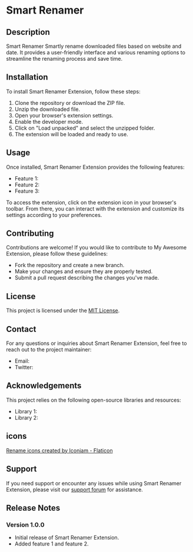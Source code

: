# Smart Renamer

## Description

Smart Renamer Smartly rename downloaded files based on website and date. It provides a user-friendly interface and various renaming options to streamline the renaming process and save time.

## Installation

To install Smart Renamer Extension, follow these steps:

1. Clone the repository or download the ZIP file.
2. Unzip the downloaded file.
3. Open your browser's extension settings.
4. Enable the developer mode.
5. Click on "Load unpacked" and select the unzipped folder.
6. The extension will be loaded and ready to use.

## Usage

Once installed, Smart Renamer Extension provides the following features:

- Feature 1:
- Feature 2:
- Feature 3:

To access the extension, click on the extension icon in your browser's toolbar. From there, you can interact with the extension and customize its settings according to your preferences.

## Contributing

Contributions are welcome! If you would like to contribute to My Awesome Extension, please follow these guidelines:

- Fork the repository and create a new branch.
- Make your changes and ensure they are properly tested.
- Submit a pull request describing the changes you've made.

## License

This project is licensed under the [MIT License](LICENSE).

## Contact

For any questions or inquiries about Smart Renamer Extension, feel free to reach out to the project maintainer:

- Email:
- Twitter:

## Acknowledgements

This project relies on the following open-source libraries and resources:

- Library 1:
- Library 2:

## icons

<a href="https://www.flaticon.com/free-icons/rename" title="rename icons">Rename icons created by Iconjam - Flaticon</a>

## Support

If you need support or encounter any issues while using Smart Renamer Extension, please visit our [support forum](https://example.com/support) for assistance.

## Release Notes

### Version 1.0.0

- Initial release of Smart Renamer Extension.
- Added feature 1 and feature 2.
